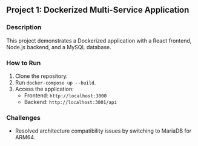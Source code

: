 ## Project 1: Dockerized Multi-Service Application

### Description
This project demonstrates a Dockerized application with a React frontend, Node.js backend, and a MySQL database.

### How to Run
1. Clone the repository.
2. Run `docker-compose up --build`.
3. Access the application:
   - Frontend: `http://localhost:3000`
   - Backend: `http://localhost:3001/api`

### Challenges
- Resolved architecture compatibility issues by switching to MariaDB for ARM64.
